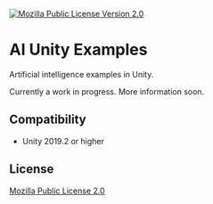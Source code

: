 [![Mozilla Public License Version 2.0](https://img.shields.io/badge/license-MPLv2-yellowgreen.svg)](https://opensource.org/licenses/MPL-2.0)

# AI Unity Examples

Artificial intelligence examples in Unity.

Currently a work in progress. More information soon.

## Compatibility

* Unity 2019.2 or higher

## License

[Mozilla Public License 2.0](LICENSE)
